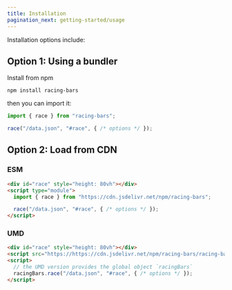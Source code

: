 ```yaml
---
title: Installation
pagination_next: getting-started/usage
---
```


Installation options include:

## Option 1: Using a bundler

Install from npm

```shell
npm install racing-bars
```

then you can import it:

<!-- prettier-ignore-start -->

```js
import { race } from "racing-bars";

race("/data.json", "#race", { /* options */ });
```


## Option 2: Load from CDN

### ESM

```html
<div id="race" style="height: 80vh"></div>
<script type="module">
  import { race } from "https://cdn.jsdelivr.net/npm/racing-bars";

  race("/data.json", "#race", { /* options */ });
</script>
```

### UMD

```html
<div id="race" style="height: 80vh"></div>
<script src="https://https://cdn.jsdelivr.net/npm/racing-bars/racing-bars.umd.js"></script>
<script>
  // the UMD version provides the global object `racingBars`
  racingBars.race("/data.json", "#race", { /* options */ });
</script>
```

<!-- prettier-ignore-end -->
